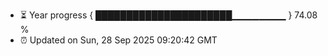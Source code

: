 - ⏳ Year progress { ██████████████████████▁▁▁▁▁▁▁▁ } 74.08 %
- ⏰ Updated on Sun, 28 Sep 2025 09:20:42 GMT

